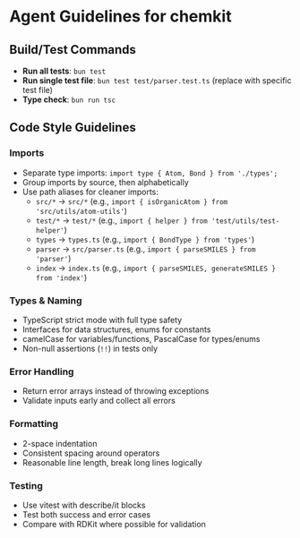 # Agent Guidelines for chemkit

## Build/Test Commands
- **Run all tests**: `bun test`
- **Run single test file**: `bun test test/parser.test.ts` (replace with specific test file)
- **Type check**: `bun run tsc`

## Code Style Guidelines

### Imports
- Separate type imports: `import type { Atom, Bond } from './types';`
- Group imports by source, then alphabetically
- Use path aliases for cleaner imports:
  - `src/*` → `src/*` (e.g., `import { isOrganicAtom } from 'src/utils/atom-utils'`)
  - `test/*` → `test/*` (e.g., `import { helper } from 'test/utils/test-helper'`)
  - `types` → `types.ts` (e.g., `import { BondType } from 'types'`)
  - `parser` → `src/parser.ts` (e.g., `import { parseSMILES } from 'parser'`)
  - `index` → `index.ts` (e.g., `import { parseSMILES, generateSMILES } from 'index'`)

### Types & Naming
- TypeScript strict mode with full type safety
- Interfaces for data structures, enums for constants
- camelCase for variables/functions, PascalCase for types/enums
- Non-null assertions (`!!`) in tests only

### Error Handling
- Return error arrays instead of throwing exceptions
- Validate inputs early and collect all errors

### Formatting
- 2-space indentation
- Consistent spacing around operators
- Reasonable line length, break long lines logically

### Testing
- Use vitest with describe/it blocks
- Test both success and error cases
- Compare with RDKit where possible for validation